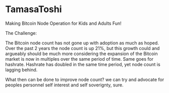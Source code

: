 # TamasaToshi
Making Bitcoin Node Operation for Kids and Adults Fun!

The Challenge:

The Bitcoin node count has not gone up with adoption as much as hoped. Over the past 2 years the node count is up 21%, but this growth could and argueably should be much 
more considering the expansion of the Bitcoin market is now in multiples over the same period of time. Same goes for hashrate. Hashrate has doubled in the same time period, yet node count is lagging behind.

What then can be done to improve node count? we can try and advocate for peoples personnel self interest and self soverignty, sure. 
